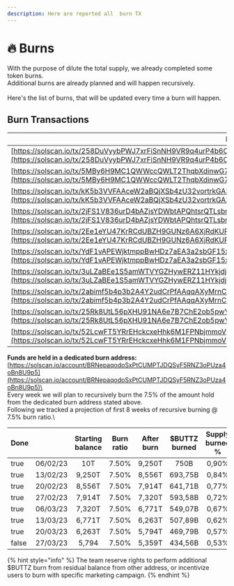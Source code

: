 ```yaml
---
description: Here are reported all  burn TX
---
```


# 🔥 Burns

With the purpose of dilute the total supply, we already completed some token burns.\
Additional burns are already planned and will happen recursively.\
\
Here's the list of burns, that will be updated every time a burn will happen.&#x20;

## **Burn Transactions**

| Burn TXID                                                                                                                                                                                                                        | Token Amount       |
| -------------------------------------------------------------------------------------------------------------------------------------------------------------------------------------------------------------------------------- | ------------------ |
| [https://solscan.io/tx/258DuVyybPWJ7xrFiSnNH9VR9q4urP4b6CMMRQa56rnAynU9EVFyZEuA8qCB5jYRRne3WuT4VjRZo1NE138fQ6VW](https://solscan.io/tx/258DuVyybPWJ7xrFiSnNH9VR9q4urP4b6CMMRQa56rnAynU9EVFyZEuA8qCB5jYRRne3WuT4VjRZo1NE138fQ6VW) | 14,818,750,000,000 |
| [https://solscan.io/tx/5MBy6H9MC1QWWccQWLT2ThqbXdinwG7S41fKXYp2CXcpRhWjDxVf6JYkynmtktgoPpkHu5nXUkfUmyRqAJWiusLe](https://solscan.io/tx/5MBy6H9MC1QWWccQWLT2ThqbXdinwG7S41fKXYp2CXcpRhWjDxVf6JYkynmtktgoPpkHu5nXUkfUmyRqAJWiusLe) | 181,249,980,000    |
| [https://solscan.io/tx/kK5b3VVFAAceW2aBQjXSb4zU32vortrkGA3S2JxM28mxceMyxeuRDFoFWyU2ibr17dw5uhCvGxBRgSW2BnSgG64](https://solscan.io/tx/kK5b3VVFAAceW2aBQjXSb4zU32vortrkGA3S2JxM28mxceMyxeuRDFoFWyU2ibr17dw5uhCvGxBRgSW2BnSgG64)   | 750,000,000,000    |
| [https://solscan.io/tx/2jFS1V836urD4bAZjsYDWbtAPQhtsrQTLsbr1SYxvamyQ4PPD8jh8BFJzSaJLkL7A8iWig9T9joC9ddn9HG4nTyW](https://solscan.io/tx/2jFS1V836urD4bAZjsYDWbtAPQhtsrQTLsbr1SYxvamyQ4PPD8jh8BFJzSaJLkL7A8iWig9T9joC9ddn9HG4nTyW) | 693,750,000,000    |
| [https://solscan.io/tx/2Ee1eYU47KrRCdUBZH9GUNz6A6XjRdKUR16Mp4PXHBU4rMDsgKxaUEDE72NK1oEdnxizQoFeumQxGz8fa1x5Z61p](https://solscan.io/tx/2Ee1eYU47KrRCdUBZH9GUNz6A6XjRdKUR16Mp4PXHBU4rMDsgKxaUEDE72NK1oEdnxizQoFeumQxGz8fa1x5Z61p) | 641,710,000,000    |
| [https://solscan.io/tx/YdF1vAPEWjktmppBwHDz7aEA3a2sbGF15xzrdSZnuw9qcAok4FTMgQNeRYywFpWbJbKtRnozycUBkcKBRjSYBNx](https://solscan.io/tx/YdF1vAPEWjktmppBwHDz7aEA3a2sbGF15xzrdSZnuw9qcAok4FTMgQNeRYywFpWbJbKtRnozycUBkcKBRjSYBNx)   | 593,580,000,0000   |
| [https://solscan.io/tx/3uLZaBEe1S5amWTVYGZHywERZ11HYkjdjG2WZgbUZY1V4AHEoLn1ddukmDLqkMTi71Gpy2QfKdhPbkU1bN3xbCKh](https://solscan.io/tx/3uLZaBEe1S5amWTVYGZHywERZ11HYkjdjG2WZgbUZY1V4AHEoLn1ddukmDLqkMTi71Gpy2QfKdhPbkU1bN3xbCKh) | 549,070,000,000    |
| [https://solscan.io/tx/2abimf5b4p3b2A4Y2udCrPfAAqqAXyMrnC9nUn2TsAu6Dq1T61hHjzTSMupuSv5yvumCcbnR6uFBLtFKaGDN1ZGL](https://solscan.io/tx/2abimf5b4p3b2A4Y2udCrPfAAqqAXyMrnC9nUn2TsAu6Dq1T61hHjzTSMupuSv5yvumCcbnR6uFBLtFKaGDN1ZGL) | 2,180,000,000,000  |
| [https://solscan.io/tx/25Rk8UtL56pXHU91NA6e7B7ChE2ob5pwYAYQ6avmXQ4TYfgkLMgvCdU2mMRhKo6ia9xuRErfJnHvwZU39ub9rFWH](https://solscan.io/tx/25Rk8UtL56pXHU91NA6e7B7ChE2ob5pwYAYQ6avmXQ4TYfgkLMgvCdU2mMRhKo6ia9xuRErfJnHvwZU39ub9rFWH) | 507,890,000,000    |
| [https://solscan.io/tx/52LcwFT5YRrEHckcxeHhk6M1FPNbjmmoVy7pnJ4hWLEozuNEhHfgcbYgtUzS2c9fWSFkEag2bVBp5NkRp1WDZ32X](https://solscan.io/tx/52LcwFT5YRrEHckcxeHhk6M1FPNbjmmoVy7pnJ4hWLEozuNEhHfgcbYgtUzS2c9fWSFkEag2bVBp5NkRp1WDZ32X) | 469,790,000,000    |

**Funds are held in a dedicated burn address:** [https://solscan.io/account/BRNepaqodoSxPtCUMPTJDQSyF5RNZ3oPUza4oBn8U9p5](https://solscan.io/account/BRNepaqodoSxPtCUMPTJDQSyF5RNZ3oPUza4oBn8U9p5)\
\
Every week we will plan to recursively burn the 7.5% of the amount hold from the dedicated burn address stated above.\
Following we tracked a projection of first 8 weeks of recursive burning @ 7.5% burn ratio.\


<table><thead><tr><th data-type="checkbox">Done</th><th></th><th align="center">Starting balance</th><th align="center">Burn ratio</th><th>After burn</th><th align="center">$BUTTZ burned</th><th align="center">Supply burned %</th></tr></thead><tbody><tr><td>true</td><td>06/02/23</td><td align="center">10T</td><td align="center">7.50%</td><td>9,250T</td><td align="center">750B</td><td align="center">0,90%</td></tr><tr><td>true</td><td>13/02/23</td><td align="center">9,250T</td><td align="center">7.50%</td><td>8,556T</td><td align="center">693,75B</td><td align="center">0,84%</td></tr><tr><td>true</td><td>20/02/23</td><td align="center">8,556T</td><td align="center">7.50%</td><td>7,914T</td><td align="center">641,71B</td><td align="center">0,77%</td></tr><tr><td>true</td><td>27/02/23</td><td align="center">7,914T</td><td align="center">7.50%</td><td>7,320T</td><td align="center">593,58B</td><td align="center">0,72%</td></tr><tr><td>true</td><td>06/03/23</td><td align="center">7,320T</td><td align="center">7.50%</td><td>6,771T</td><td align="center">549,07B</td><td align="center">0,67%</td></tr><tr><td>true</td><td>13/03/23</td><td align="center">6,771T</td><td align="center">7.50%</td><td>6,263T</td><td align="center">507,89B</td><td align="center">0,62%</td></tr><tr><td>true</td><td>20/03/23</td><td align="center">6,263T</td><td align="center">7.50%</td><td>5,794T</td><td align="center">469,79B</td><td align="center">0,57%</td></tr><tr><td>false</td><td>27/03/23</td><td align="center">5,794</td><td align="center">7.50%</td><td>5,359T</td><td align="center">434,56B</td><td align="center">0,53%</td></tr></tbody></table>



{% hint style="info" %}
The team reserve rights to perform additional $BUTTZ burn from residual balance from other address, or incentivize users to burn with specific marketing campaign.  &#x20;
{% endhint %}

